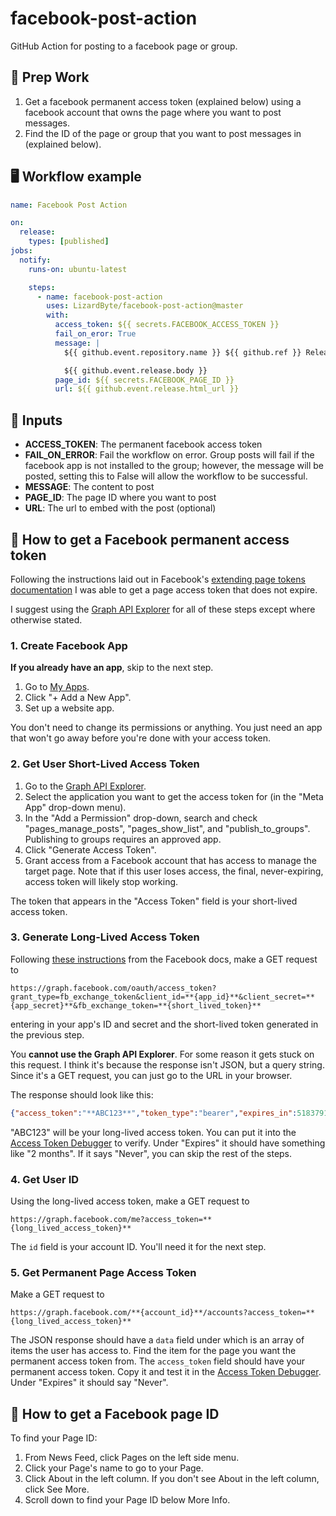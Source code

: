 # facebook-post-action
GitHub Action for posting to a facebook page or group.

## 🎒 Prep Work
1. Get a facebook permanent access token (explained below) using a facebook account that owns the page where you want to post messages.
2. Find the ID of the page or group that you want to post messages in (explained below).

## 🖥 Workflow example
```yaml
name: Facebook Post Action

on:
  release:
    types: [published]
jobs:
  notify:
    runs-on: ubuntu-latest

    steps:
      - name: facebook-post-action
        uses: LizardByte/facebook-post-action@master
        with:
          access_token: ${{ secrets.FACEBOOK_ACCESS_TOKEN }}
          fail_on_eror: True
          message: |
            ${{ github.event.repository.name }} ${{ github.ref }} Released

            ${{ github.event.release.body }}
          page_id: ${{ secrets.FACEBOOK_PAGE_ID }}
          url: ${{ github.event.release.html_url }}
```

## 🤫 Inputs

- **ACCESS_TOKEN**: The permanent facebook access token
- **FAIL_ON_ERROR**: Fail the workflow on error.
  Group posts will fail if the facebook app is not installed to the group; however, the message will be posted,
  setting this to False will allow the workflow to be successful.
- **MESSAGE**: The content to post
- **PAGE_ID**: The page ID where you want to post
- **URL**: The url to embed with the post (optional)

## 👥 How to get a Facebook permanent access token

Following the instructions laid out in Facebook's [extending page tokens documentation][2] I was able to get a page
access token that does not expire.

I suggest using the [Graph API Explorer][3] for all of these steps except where otherwise stated.

### 1. Create Facebook App

**If you already have an app**, skip to the next step.

1. Go to [My Apps][4].
2. Click "+ Add a New App".
3. Set up a website app.

You don't need to change its permissions or anything. You just need an app that won't go away before you're done with
your access token.

### 2. Get User Short-Lived Access Token

1. Go to the [Graph API Explorer][3].
2. Select the application you want to get the access token for (in the "Meta App" drop-down menu).
3. In the "Add a Permission" drop-down, search and check "pages_manage_posts", "pages_show_list",
   and "publish_to_groups". Publishing to groups requires an approved app.
4. Click "Generate Access Token".
5. Grant access from a Facebook account that has access to manage the target page. Note that if this user loses access,
   the final, never-expiring, access token will likely stop working.

The token that appears in the "Access Token" field is your short-lived access token.

### 3. Generate Long-Lived Access Token

Following [these instructions][5] from the Facebook docs, make a GET request to

```
https://graph.facebook.com/oauth/access_token?grant_type=fb_exchange_token&client_id=**{app_id}**&client_secret=**{app_secret}**&fb_exchange_token=**{short_lived_token}**
```

entering in your app's ID and secret and the short-lived token generated in the previous step.

You **cannot use the Graph API Explorer**. For some reason it gets stuck on this request.
I think it's because the response isn't JSON, but a query string. Since it's a GET request,
you can just go to the URL in your browser.

The response should look like this:

```json
{"access_token":"**ABC123**","token_type":"bearer","expires_in":5183791}
```

"ABC123" will be your long-lived access token. You can put it into the [Access Token Debugger][7] to verify.
Under "Expires" it should have something like "2 months". If it says "Never", you can skip the rest of the steps.

### 4. Get User ID

Using the long-lived access token, make a GET request to

```
https://graph.facebook.com/me?access_token=**{long_lived_access_token}**
```

The `id` field is your account ID. You'll need it for the next step.

### 5. Get Permanent Page Access Token

Make a GET request to

```
https://graph.facebook.com/**{account_id}**/accounts?access_token=**{long_lived_access_token}**
```

The JSON response should have a `data` field under which is an array of items the user has access to.
Find the item for the page you want the permanent access token from. The `access_token` field should have your
permanent access token. Copy it and test it in the [Access Token Debugger][7]. Under "Expires" it should say "Never".

[2]:https://developers.facebook.com/docs/facebook-login/access-tokens#extendingpagetokens
[3]:https://developers.facebook.com/tools/explorer
[4]:https://developers.facebook.com/apps/
[5]:https://developers.facebook.com/docs/facebook-login/access-tokens#extending
[6]:https://luckymarmot.com/paw
[7]:https://developers.facebook.com/tools/debug/accesstoken

## 👥 How to get a Facebook page ID

To find your Page ID:

1. From News Feed, click Pages on the left side menu.
2. Click your Page's name to go to your Page.
3. Click About in the left column. If you don't see About in the left column, click See More.
4. Scroll down to find your Page ID below More Info.
